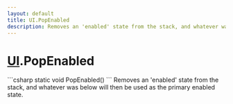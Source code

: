 ```yaml
---
layout: default
title: UI.PopEnabled
description: Removes an 'enabled' state from the stack, and whatever was below will then be used as the primary enabled state.
---
```

# [UI]({{site.url}}/Pages/StereoKit/UI.html).PopEnabled

<div class='signature' markdown='1'>
```csharp
static void PopEnabled()
```
Removes an 'enabled' state from the stack, and whatever
was below will then be used as the primary enabled state.
</div>




